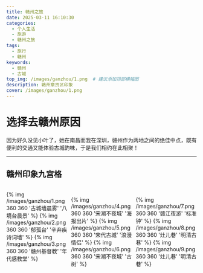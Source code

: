 ```yaml
---
title: 赣州之旅
date: 2025-03-11 16:10:30
categories: 
  - 个人生活
  - 旅游
  - 赣州之旅
tags:
  - 旅行
  - 赣州
keywords: 
  - 赣州 
  - 古城
top_img: /images/ganzhou/1.png  # 建议添加顶部横幅图
description: 赣州章贡区印象
cover: /images/ganzhou/1.png
---
```


# 选择去赣州原因
因为好久没见小叶了，她在南昌而我在深圳，赣州作为两地之间的绝佳中点，既有便利的交通又能体验古城韵味，于是我们相约在此相聚！

---

## 赣州印象九宫格

<div class="photo-grid">
  {% img /images/ganzhou/1.png 360 360 '古城墙晨雾' '八境台晨景' %}
  {% img /images/ganzhou/2.png 360 360 '郁孤台' '辛弃疾诗词墙' %}
  {% img /images/ganzhou/3.png 360 360 '赣州基督教' '年代感教堂' %}
  
  {% img /images/ganzhou/4.png 360 360 '宋潮不夜城' '海报出片' %}
  {% img /images/ganzhou/5.png 360 360 '宋代古城' '浪漫情侣' %}
  {% img /images/ganzhou/6.png 360 360 '宋潮不夜城' '古树' %}

  {% img /images/ganzhou/7.png 360 360 '赣江夜游' '标准钟' %}
  {% img /images/ganzhou/8.png 360 360 '灶儿巷' '明清古巷' %}
  {% img /images/ganzhou/9.png 360 360 '灶儿巷' '明清古巷' %}
</div>

<style>
.photo-grid {
  display: grid;
  grid-template-columns: repeat(3, 1fr);
  gap: 10px;
  margin: 2rem 0;
}

.photo-grid img {
  width: 100%;
  height: auto;
  border-radius: 8px;
  box-shadow: 0 2px 8px rgba(0,0,0,0.1);
  transition: transform 0.3s ease;
}

.photo-grid img:hover {
  transform: scale(1.03);
}

@media (max-width: 768px) {
  .photo-grid {
    grid-template-columns: repeat(2, 1fr);
  }
}

@media (max-width: 480px) {
  .photo-grid {
    grid-template-columns: 1fr;
  }
}
</style>